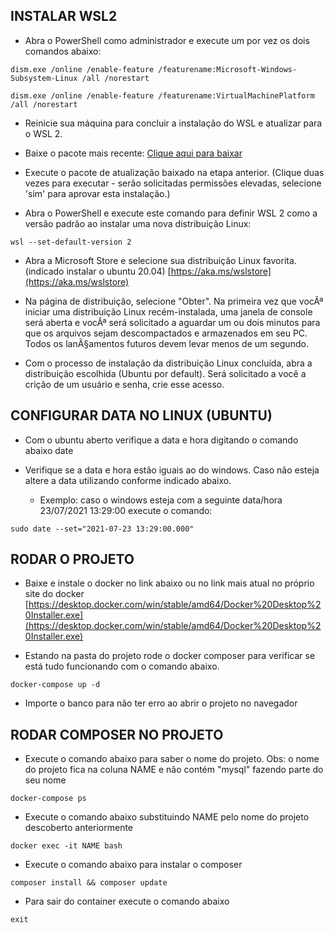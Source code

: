 ## INSTALAR WSL2

- Abra o PowerShell como administrador e execute um por vez os dois comandos abaixo:
```console
dism.exe /online /enable-feature /featurename:Microsoft-Windows-Subsystem-Linux /all /norestart

dism.exe /online /enable-feature /featurename:VirtualMachinePlatform /all /norestart
```

- Reinicie sua máquina para concluir a instalação do WSL e atualizar para o WSL 2.

- Baixe o pacote mais recente:
[Clique aqui para baixar](https://wslstorestorage.blob.core.windows.net/wslblob/wsl_update_x64.msi)

- Execute o pacote de atualização baixado na etapa anterior. (Clique duas vezes para executar - serão solicitadas permissões elevadas, selecione 'sim' para aprovar esta instalação.)

- Abra o PowerShell e execute este comando para definir WSL 2 como a versão padrão ao instalar uma nova distribuição Linux:
```console
wsl --set-default-version 2
```

- Abra a Microsoft Store e selecione sua distribuição Linux favorita. (indicado instalar o ubuntu 20.04)
[https://aka.ms/wslstore](https://aka.ms/wslstore)

- Na página de distribuição, selecione "Obter".
Na primeira vez que vocÃª iniciar uma distribuição Linux recém-instalada, uma janela de console será aberta e vocÃª será solicitado a aguardar um ou dois minutos para que os arquivos sejam descompactados e armazenados em seu PC. Todos os lanÃ§amentos futuros devem levar menos de um segundo.

- Com o processo de instalação da distribuição Linux concluída, abra a distribuição escolhida (Ubuntu por default). Será solicitado a você a crição de um usuário e senha, crie esse acesso.

## CONFIGURAR DATA NO LINUX (UBUNTU)

- Com o ubuntu aberto verifique a data e hora digitando o comando abaixo
date

- Verifique se a data e hora estão iguais ao do windows. Caso não esteja altere a data utilizando conforme indicado abaixo.
	- Exemplo: caso o windows esteja com a seguinte data/hora 23/07/2021 13:29:00 execute o comando:
```console
sudo date --set="2021-07-23 13:29:00.000"
```

## RODAR O PROJETO

- Baixe e instale o docker no link abaixo ou no link mais atual no próprio site do docker
[https://desktop.docker.com/win/stable/amd64/Docker%20Desktop%20Installer.exe](https://desktop.docker.com/win/stable/amd64/Docker%20Desktop%20Installer.exe)

- Estando na pasta do projeto rode o docker composer para verificar se está tudo funcionando com o comando abaixo.
```console
docker-compose up -d
```

- Importe o banco para não ter erro ao abrir o projeto no navegador

## RODAR COMPOSER NO PROJETO

- Execute o comando abaixo para saber o nome do projeto. Obs: o nome do projeto fica na coluna NAME e não contém "mysql" fazendo parte do seu nome
```console
docker-compose ps
```

- Execute o comando abaixo substituindo NAME pelo nome do projeto descoberto anteriormente
```console
docker exec -it NAME bash
```

- Execute o comando abaixo para instalar o composer
```console
composer install && composer update
```

- Para sair do container execute o comando abaixo
```console
exit
```
